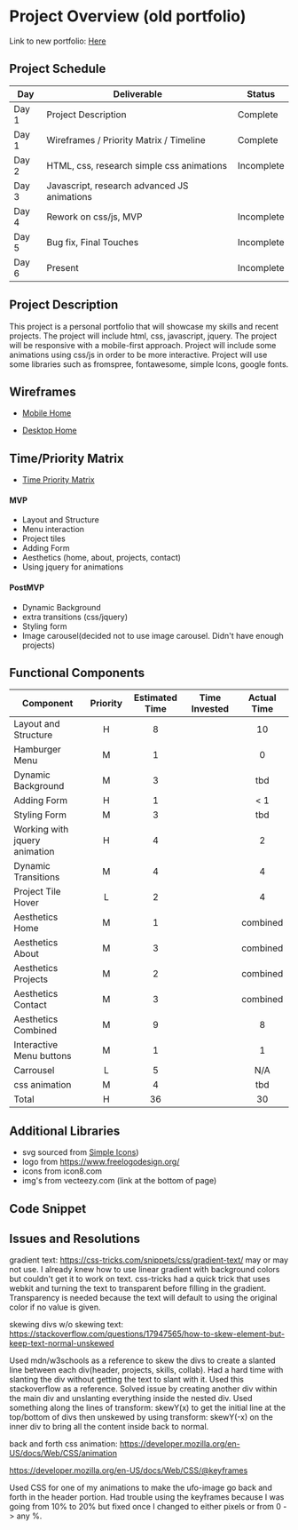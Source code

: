 # Project Overview (old portfolio)
Link to new portfolio: [Here](https://www.tt-moon.com/)

## Project Schedule

|  Day | Deliverable | Status
|---|---| ---|
|Day 1| Project Description | Complete
|Day 1| Wireframes / Priority Matrix / Timeline | Complete
|Day 2| HTML, css, research simple css animations | Incomplete
|Day 3| Javascript, research advanced JS animations
|Day 4| Rework on css/js, MVP | Incomplete
|Day 5| Bug fix, Final Touches | Incomplete
|Day 6| Present | Incomplete


## Project Description
This project is a personal portfolio that will showcase my skills and recent projects. The project will include html, css, javascript, jquery.  The project will be responsive with a mobile-first approach. Project will include some animations using css/js in order to be more interactive. Project will use some libraries such as fromspree, fontawesome, simple Icons, google fonts.


## Wireframes

- [Mobile Home](https://i.imgur.com/dHnWZ2u.png)


- [Desktop Home](https://i.imgur.com/8gIn372.png)


## Time/Priority Matrix 

- [Time Priority Matrix](https://i.imgur.com/h97LPOS.png)

#### MVP

- Layout and Structure
- Menu interaction
- Project tiles
- Adding Form
- Aesthetics (home, about, projects, contact)
- Using jquery for animations


#### PostMVP 

- Dynamic Background
- extra transitions (css/jquery)
- Styling form
- Image carousel(decided not to use image carousel. Didn't have enough projects)

## Functional Components

| Component | Priority | Estimated Time | Time Invested | Actual Time |
| --- | :---: |  :---: | :---: | :---: |
| Layout and Structure | H | 8 |  | 10|
| Hamburger Menu | M | 1 |  | 0 |
| Dynamic Background | M | 3 |  | tbd |
| Adding Form | H | 1|  | < 1 |
| Styling Form | M | 3 |  | tbd |
| Working with jquery animation| H | 4 |  | 2 |
| Dynamic Transitions | M | 4 |  | 4 |
| Project Tile Hover | L | 2 |  | 4|
| Aesthetics Home | M | 1 |  | combined |
| Aesthetics About | M | 3 |  | combined |
| Aesthetics Projects | M | 2 |  | combined |
| Aesthetics Contact | M | 3 |  | combined |
| Aesthetics Combined | M | 9 | | 8 |
| Interactive Menu buttons | M | 1 | | 1 |
| Carrousel | L | 5 | | N/A |
| css animation | M | 4 | | tbd |
| Total | H | 36 |  | 30 |

## Additional Libraries
 - svg sourced from [Simple Icons](https://simpleicons.org/))
 - logo from https://www.freelogodesign.org/
 - icons from icon8.com
 - img's from vecteezy.com (link at the bottom of page)
 

## Code Snippet


## Issues and Resolutions
gradient text: https://css-tricks.com/snippets/css/gradient-text/
may or may not use. I already knew how to use linear gradient with background colors but couldn't get it to work on text. css-tricks had a quick trick that uses webkit and turning the text to transparent before filling in the gradient. Transparency is needed because the text will default to using the original color if no value is given.

skewing divs w/o skewing text: https://stackoverflow.com/questions/17947565/how-to-skew-element-but-keep-text-normal-unskewed

Used mdn/w3schools as a reference to skew the divs to create a slanted line between each div(header, projects, skills, collab).  Had a hard time with slanting the div without getting the text to slant with it.  Used this stackoverflow as a reference.  Solved issue by creating another div within the main div and unslanting everything inside the nested div. Used something along the lines of transform: skewY(x) to get the initial line at the top/bottom of divs then unskewed by using transform: skewY(-x) on the inner div to bring all the content inside back to normal.

back and forth css animation: https://developer.mozilla.org/en-US/docs/Web/CSS/animation

https://developer.mozilla.org/en-US/docs/Web/CSS/@keyframes

Used CSS for one of my animations to make the ufo-image go back and forth in the header portion.  Had trouble using the keyframes because I was going from 10% to 20% but fixed once I changed to either pixels or from 0 -> any %. 
